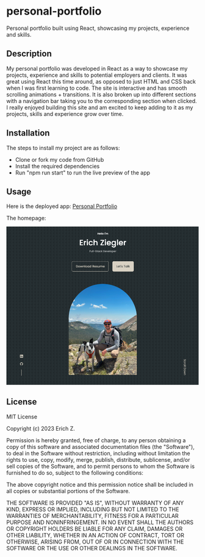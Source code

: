 # personal-portfolio
Personal portfolio built using React, showcasing my projects, experience and skills.

## Description
My personal portfolio was developed in React as a way to showcase my projects, experience and skills to potential employers and clients. It was great using React this time around, as opposed to just HTML and CSS back when I was first learning to code. The site is interactive and has smooth scrolling animations + transitions. It is also broken up into different sections with a navigation bar taking you to the corresponding section when clicked. I really enjoyed building this site and am excited to keep adding to it as my projects, skills and experience grow over time.

## Installation

The steps to install my project are as follows:

- Clone or fork my code from GitHub
- Install the required dependencies
- Run "npm run start" to run the live preview of the app

## Usage

Here is the deployed app:
[Personal Portfolio](https://erichziegler.com/)

The homepage:

![Homepage](src/assets/screenshot_1.png)

## License

MIT License

Copyright (c) 2023 Erich Z.

Permission is hereby granted, free of charge, to any person obtaining a copy of this software and associated documentation files (the "Software"), to deal in the Software without restriction, including without limitation the rights to use, copy, modify, merge, publish, distribute, sublicense, and/or sell copies of the Software, and to permit persons to whom the Software is furnished to do so, subject to the following conditions:

The above copyright notice and this permission notice shall be included in all copies or substantial portions of the Software.

THE SOFTWARE IS PROVIDED "AS IS", WITHOUT WARRANTY OF ANY KIND, EXPRESS OR IMPLIED, INCLUDING BUT NOT LIMITED TO THE WARRANTIES OF MERCHANTABILITY, FITNESS FOR A PARTICULAR PURPOSE AND NONINFRINGEMENT. IN NO EVENT SHALL THE AUTHORS OR COPYRIGHT HOLDERS BE LIABLE FOR ANY CLAIM, DAMAGES OR OTHER LIABILITY, WHETHER IN AN ACTION OF CONTRACT, TORT OR OTHERWISE, ARISING FROM, OUT OF OR IN CONNECTION WITH THE SOFTWARE OR THE USE OR OTHER DEALINGS IN THE SOFTWARE.